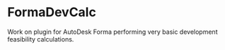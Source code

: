 # FormaDevCalc<br>
Work on plugin for AutoDesk Forma performing very basic development feasibility calculations.
